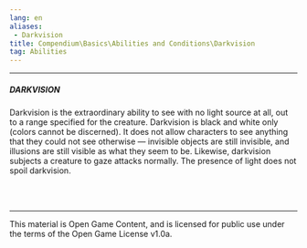 ```yaml
---
lang: en
aliases:
 - Darkvision
title: Compendium\Basics\Abilities and Conditions\Darkvision
tag: Abilities
---
```


---
##### DARKVISION

Darkvision is the extraordinary ability to see with no light source at all, out to a range specified for the creature. Darkvision is black and white only (colors cannot be discerned). It does not allow characters to see anything that they could not see otherwise — invisible objects are still invisible, and illusions are still visible as what they seem to be. Likewise, darkvision subjects a creature to gaze attacks normally. The presence of light does not spoil darkvision.


<br><br>

---

This material is Open Game Content, and is licensed for public use under the terms of the Open Game License v1.0a.

